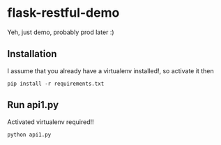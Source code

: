 flask-restful-demo
==================

Yeh, just demo, probably prod later :)

Installation
------------

I assume that you already have a virtualenv installed!, so activate it then

    pip install -r requirements.txt

Run api1.py
-----------

Activated virtualenv required!!

    python api1.py


